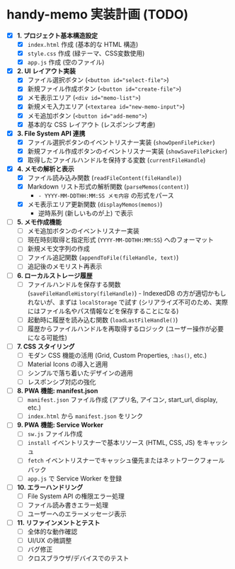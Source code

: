 # handy-memo 実装計画 (TODO)

- [X] **1. プロジェクト基本構造設定**
    - [X] `index.html` 作成 (基本的な HTML 構造)
    - [X] `style.css` 作成 (緑テーマ、CSS変数使用)
    - [X] `app.js` 作成 (空のファイル)
- [X] **2. UI レイアウト実装**
    - [X] ファイル選択ボタン (`<button id="select-file">`)
    - [X] 新規ファイル作成ボタン (`<button id="create-file">`)
    - [X] メモ表示エリア (`<div id="memo-list">`)
    - [X] 新規メモ入力エリア (`<textarea id="new-memo-input">`)
    - [X] メモ追加ボタン (`<button id="add-memo">`)
    - [X] 基本的な CSS レイアウト (レスポンシブ考慮)
- [X] **3. File System API 連携**
    - [X] ファイル選択ボタンのイベントリスナー実装 (`showOpenFilePicker`)
    - [X] 新規ファイル作成ボタンのイベントリスナー実装 (`showSaveFilePicker`)
    - [X] 取得したファイルハンドルを保持する変数 (`currentFileHandle`)
- [X] **4. メモの解析と表示**
    - [X] ファイル読み込み関数 (`readFileContent(fileHandle)`)
    - [X] Markdown リスト形式の解析関数 (`parseMemos(content)`)
        - `- YYYY-MM-DDTHH:MM:SS メモ内容` の形式をパース
    - [X] メモ表示エリア更新関数 (`displayMemos(memos)`)
        - 逆時系列 (新しいものが上) で表示
- [ ] **5. メモ作成機能**
    - [ ] メモ追加ボタンのイベントリスナー実装
    - [ ] 現在時刻取得と指定形式 (`YYYY-MM-DDTHH:MM:SS`) へのフォーマット
    - [ ] 新規メモ文字列の作成
    - [ ] ファイル追記関数 (`appendToFile(fileHandle, text)`)
    - [ ] 追記後のメモリスト再表示
- [ ] **6. ローカルストレージ履歴**
    - [ ] ファイルハンドルを保存する関数 (`saveFileHandleHistory(fileHandle)`) - IndexedDB の方が適切かもしれないが、まずは `localStorage` で試す (シリアライズ不可のため、実際にはファイル名やパス情報などを保存することになる)
    - [ ] 起動時に履歴を読み込む関数 (`loadLastFileHandle()`)
    - [ ] 履歴からファイルハンドルを再取得するロジック (ユーザー操作が必要になる可能性)
- [ ] **7. CSS スタイリング**
    - [ ] モダン CSS 機能の活用 (Grid, Custom Properties, `:has()`, etc.)
    - [ ] Material Icons の導入と適用
    - [ ] シンプルで落ち着いたデザインの適用
    - [ ] レスポンシブ対応の強化
- [ ] **8. PWA 機能: manifest.json**
    - [ ] `manifest.json` ファイル作成 (アプリ名, アイコン, start_url, display, etc.)
    - [ ] `index.html` から `manifest.json` をリンク
- [ ] **9. PWA 機能: Service Worker**
    - [ ] `sw.js` ファイル作成
    - [ ] `install` イベントリスナーで基本リソース (HTML, CSS, JS) をキャッシュ
    - [ ] `fetch` イベントリスナーでキャッシュ優先またはネットワークフォールバック
    - [ ] `app.js` で Service Worker を登録
- [ ] **10. エラーハンドリング**
    - [ ] File System API の権限エラー処理
    - [ ] ファイル読み書きエラー処理
    - [ ] ユーザーへのエラーメッセージ表示
- [ ] **11. リファインメントとテスト**
    - [ ] 全体的な動作確認
    - [ ] UI/UX の微調整
    - [ ] バグ修正
    - [ ] クロスブラウザ/デバイスでのテスト
